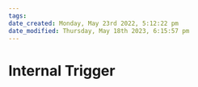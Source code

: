 ```yaml
---
tags: 
date_created: Monday, May 23rd 2022, 5:12:22 pm
date_modified: Thursday, May 18th 2023, 6:15:57 pm
---
```

# Internal Trigger
